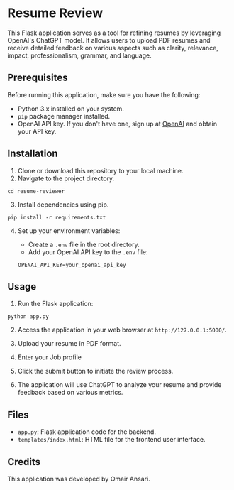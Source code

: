 # Resume Review

This Flask application serves as a tool for refining resumes by leveraging OpenAI's ChatGPT model. It allows users to upload PDF resumes and receive detailed feedback on various aspects such as clarity, relevance, impact, professionalism, grammar, and language.

## Prerequisites

Before running this application, make sure you have the following:

- Python 3.x installed on your system.
- `pip` package manager installed.
- OpenAI API key. If you don't have one, sign up at [OpenAI](https://openai.com) and obtain your API key.

## Installation

1. Clone or download this repository to your local machine.
2. Navigate to the project directory.

```
cd resume-reviewer
```

3. Install dependencies using pip.

```
pip install -r requirements.txt
```

4. Set up your environment variables:

    - Create a `.env` file in the root directory.
    - Add your OpenAI API key to the `.env` file:

    ```
    OPENAI_API_KEY=your_openai_api_key
    ```

## Usage

1. Run the Flask application:

```
python app.py
```

2. Access the application in your web browser at `http://127.0.0.1:5000/`.

3. Upload your resume in PDF format.
4. Enter your Job profile

5. Click the submit button to initiate the review process.

6. The application will use ChatGPT to analyze your resume and provide feedback based on various metrics.

## Files

- `app.py`: Flask application code for the backend.
- `templates/index.html`: HTML file for the frontend user interface.

## Credits

This application was developed by Omair Ansari.
